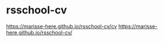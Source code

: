 # rsschool-cv
https://marisse-here.github.io/rsschool-cv/cv
https://marisse-here.github.io/rsschool-cv/
